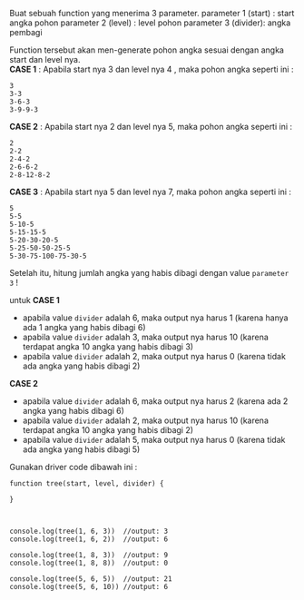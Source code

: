 Buat sebuah function yang menerima 3 parameter.
parameter 1 (start) : start angka pohon
parameter 2 (level) : level pohon
parameter 3 (divider): angka pembagi

Function tersebut akan men-generate pohon angka sesuai dengan angka start dan level nya. <Br>
**CASE 1** : Apabila start nya 3 dan level nya 4 , maka pohon angka seperti ini :

```
3
3-3
3-6-3
3-9-9-3
```

**CASE 2** : Apabila start nya 2 dan level nya 5, maka pohon angka seperti ini :

```
2
2-2
2-4-2
2-6-6-2
2-8-12-8-2
```

**CASE 3** : Apabila start nya 5 dan level nya 7, maka pohon angka seperti ini :

```
5
5-5
5-10-5
5-15-15-5
5-20-30-20-5
5-25-50-50-25-5
5-30-75-100-75-30-5
```
Setelah itu, hitung jumlah angka yang habis dibagi dengan value `parameter 3` !

untuk **CASE 1**
- apabila value `divider` adalah 6, maka output nya harus 1 (karena hanya ada 1 angka yang habis dibagi 6)
- apabila value `divider` adalah 3, maka output nya harus 10 (karena  terdapat angka 10 angka yang habis dibagi 3)
- apabila value `divider` adalah 2, maka output nya harus 0 (karena  tidak ada angka yang habis dibagi 2)

**CASE 2**
- apabila value `divider` adalah 6, maka output nya harus 2 (karena ada 2 angka yang habis dibagi 6)
- apabila value `divider` adalah 2, maka output nya harus 10 (karena  terdapat angka 10 angka yang habis dibagi 2)
- apabila value `divider` adalah 5, maka output nya harus 0 (karena  tidak ada angka yang habis dibagi 5)


Gunakan driver code dibawah ini :

```
function tree(start, level, divider) {

}



console.log(tree(1, 6, 3))  //output: 3
console.log(tree(1, 6, 2))  //output: 6

console.log(tree(1, 8, 3))  //output: 9
console.log(tree(1, 8, 8))  //output: 0

console.log(tree(5, 6, 5))  //output: 21
console.log(tree(5, 6, 10)) //output: 6
```
